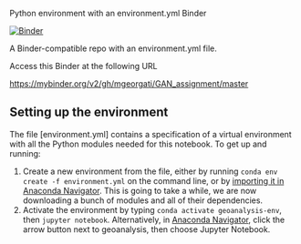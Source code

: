 Python environment with an environment.yml
Binder

[![Binder](https://mybinder.org/badge_logo.svg)](https://mybinder.org/v2/gh/mgeorgati/GAN_assignment/master)

A Binder-compatible repo with an environment.yml file.

Access this Binder at the following URL

https://mybinder.org/v2/gh/mgeorgati/GAN_assignment/master

## Setting up the environment

The file [environment.yml] contains a specification of a virtual environment with all the Python modules needed for this notebook. To get up and running:

1. Create a new environment from the file, either by running `conda env create -f environment.yml` on the command line, or by [importing it in Anaconda Navigator](https://docs.anaconda.com/anaconda/navigator/tutorials/manage-environments/#importing-an-environment). This is going to take a while, we are now downloading a bunch of modules and all of their dependencies.
2. Activate the environment by typing `conda activate geoanalysis-env`, then `jupyter notebook`. Alternatively, in [Anaconda Navigator](https://docs.anaconda.com/anaconda/navigator/tutorials/manage-environments/#using-an-environment), click the arrow button next to geoanalysis, then choose Jupyter Notebook.
